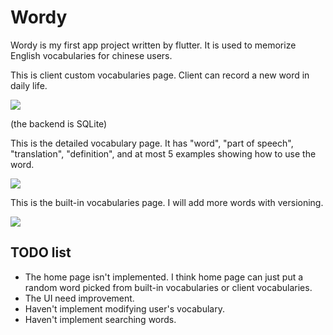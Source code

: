 # Wordy

Wordy is my first app project written by flutter.
It is used to memorize English vocabularies for chinese users.

This is client custom vocabularies page. Client can record a new word in daily life.

![](https://i.imgur.com/661mOqJ.png)

(the backend is SQLite)

This is the detailed vocabulary page. It has "word", "part of speech", "translation", "definition", and at most 5 examples showing how to use the word.

![](https://i.imgur.com/zzDNYT1.png)

This is the built-in vocabularies page. I will add more words with versioning.

![](https://i.imgur.com/Slevn9E.png)

## TODO list
- The home page isn't implemented. I think home page can just put a random word picked from built-in vocabularies or client vocabularies.
- The UI need improvement.
- Haven't implement modifying user's vocabulary.
- Haven't implement searching words.
